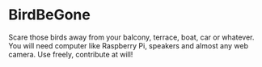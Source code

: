 # BirdBeGone
Scare those birds away from your balcony, terrace, boat, car or whatever. You will need computer like Raspberry Pi, speakers and almost any web camera. Use freely, contribute at will!
